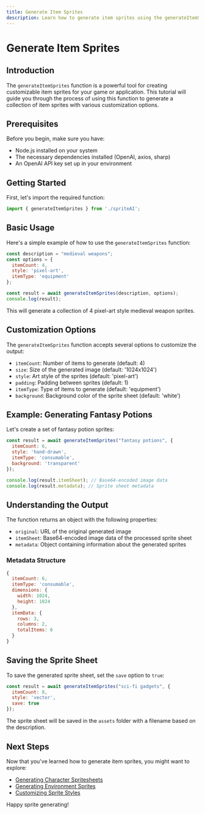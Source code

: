 ```yaml
---
title: Generate Item Sprites
description: Learn how to generate item sprites using the generateItemSprites function.
---
```


# Generate Item Sprites

## Introduction

The `generateItemSprites` function is a powerful tool for creating customizable item sprites for your game or application. This tutorial will guide you through the process of using this function to generate a collection of item sprites with various customization options.

## Prerequisites

Before you begin, make sure you have:

- Node.js installed on your system
- The necessary dependencies installed (OpenAI, axios, sharp)
- An OpenAI API key set up in your environment

## Getting Started

First, let's import the required function:

```javascript
import { generateItemSprites } from './spriteAI';
```

## Basic Usage

Here's a simple example of how to use the `generateItemSprites` function:

```javascript
const description = "medieval weapons";
const options = {
  itemCount: 4,
  style: 'pixel-art',
  itemType: 'equipment'
};

const result = await generateItemSprites(description, options);
console.log(result);
```

This will generate a collection of 4 pixel-art style medieval weapon sprites.

## Customization Options

The `generateItemSprites` function accepts several options to customize the output:

- `itemCount`: Number of items to generate (default: 4)
- `size`: Size of the generated image (default: '1024x1024')
- `style`: Art style of the sprites (default: 'pixel-art')
- `padding`: Padding between sprites (default: 1)
- `itemType`: Type of items to generate (default: 'equipment')
- `background`: Background color of the sprite sheet (default: 'white')

## Example: Generating Fantasy Potions

Let's create a set of fantasy potion sprites:

```javascript
const result = await generateItemSprites("fantasy potions", {
  itemCount: 6,
  style: 'hand-drawn',
  itemType: 'consumable',
  background: 'transparent'
});

console.log(result.itemSheet); // Base64-encoded image data
console.log(result.metadata); // Sprite sheet metadata
```

## Understanding the Output

The function returns an object with the following properties:

- `original`: URL of the original generated image
- `itemSheet`: Base64-encoded image data of the processed sprite sheet
- `metadata`: Object containing information about the generated sprites

### Metadata Structure

```javascript
{
  itemCount: 6,
  itemType: 'consumable',
  dimensions: {
    width: 1024,
    height: 1024
  },
  itemData: {
    rows: 3,
    columns: 2,
    totalItems: 6
  }
}
```

## Saving the Sprite Sheet

To save the generated sprite sheet, set the `save` option to `true`:

```javascript
const result = await generateItemSprites("sci-fi gadgets", {
  itemCount: 8,
  style: 'vector',
  save: true
});
```

The sprite sheet will be saved in the `assets` folder with a filename based on the description.

## Next Steps

Now that you've learned how to generate item sprites, you might want to explore:

- [Generating Character Spritesheets](/docs/generateCharacterSpritesheet)
- [Generating Environment Sprites](/docs/generateEnvironmentSprites)
- [Customizing Sprite Styles](/docs/customizingSpriteStyles)

Happy sprite generating!